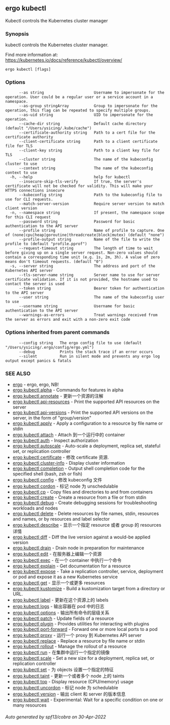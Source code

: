 ## ergo kubectl

Kubectl controls the Kubernetes cluster manager

### Synopsis

kubectl controls the Kubernetes cluster manager.

 Find more information at: https://kubernetes.io/docs/reference/kubectl/overview/

```
ergo kubectl [flags]
```

### Options

```
      --as string                      Username to impersonate for the operation. User could be a regular user or a service account in a namespace.
      --as-group stringArray           Group to impersonate for the operation, this flag can be repeated to specify multiple groups.
      --as-uid string                  UID to impersonate for the operation.
      --cache-dir string               Default cache directory (default "/Users/ysicing/.kube/cache")
      --certificate-authority string   Path to a cert file for the certificate authority
      --client-certificate string      Path to a client certificate file for TLS
      --client-key string              Path to a client key file for TLS
      --cluster string                 The name of the kubeconfig cluster to use
      --context string                 The name of the kubeconfig context to use
  -h, --help                           help for kubectl
      --insecure-skip-tls-verify       If true, the server's certificate will not be checked for validity. This will make your HTTPS connections insecure
      --kubeconfig string              Path to the kubeconfig file to use for CLI requests.
      --match-server-version           Require server version to match client version
  -n, --namespace string               If present, the namespace scope for this CLI request
      --password string                Password for basic authentication to the API server
      --profile string                 Name of profile to capture. One of (none|cpu|heap|goroutine|threadcreate|block|mutex) (default "none")
      --profile-output string          Name of the file to write the profile to (default "profile.pprof")
      --request-timeout string         The length of time to wait before giving up on a single server request. Non-zero values should contain a corresponding time unit (e.g. 1s, 2m, 3h). A value of zero means don't timeout requests. (default "0")
  -s, --server string                  The address and port of the Kubernetes API server
      --tls-server-name string         Server name to use for server certificate validation. If it is not provided, the hostname used to contact the server is used
      --token string                   Bearer token for authentication to the API server
      --user string                    The name of the kubeconfig user to use
      --username string                Username for basic authentication to the API server
      --warnings-as-errors             Treat warnings received from the server as errors and exit with a non-zero exit code
```

### Options inherited from parent commands

```
      --config string   The ergo config file to use (default "/Users/ysicing/.ergo/config/ergo.yml")
      --debug           Prints the stack trace if an error occurs
      --silent          Run in silent mode and prevents any ergo log output except panics & fatals
```

### SEE ALSO

* [ergo](ergo.md)	 - ergo, ergo, NB!
* [ergo kubectl alpha](ergo_kubectl_alpha.md)	 - Commands for features in alpha
* [ergo kubectl annotate](ergo_kubectl_annotate.md)	 - 更新一个资源的注解
* [ergo kubectl api-resources](ergo_kubectl_api-resources.md)	 - Print the supported API resources on the server
* [ergo kubectl api-versions](ergo_kubectl_api-versions.md)	 - Print the supported API versions on the server, in the form of "group/version"
* [ergo kubectl apply](ergo_kubectl_apply.md)	 - Apply a configuration to a resource by file name or stdin
* [ergo kubectl attach](ergo_kubectl_attach.md)	 - Attach 到一个运行中的 container
* [ergo kubectl auth](ergo_kubectl_auth.md)	 - Inspect authorization
* [ergo kubectl autoscale](ergo_kubectl_autoscale.md)	 - Auto-scale a deployment, replica set, stateful set, or replication controller
* [ergo kubectl certificate](ergo_kubectl_certificate.md)	 - 修改 certificate 资源.
* [ergo kubectl cluster-info](ergo_kubectl_cluster-info.md)	 - Display cluster information
* [ergo kubectl completion](ergo_kubectl_completion.md)	 - Output shell completion code for the specified shell (bash, zsh or fish)
* [ergo kubectl config](ergo_kubectl_config.md)	 - 修改 kubeconfig 文件
* [ergo kubectl cordon](ergo_kubectl_cordon.md)	 - 标记 node 为 unschedulable
* [ergo kubectl cp](ergo_kubectl_cp.md)	 - Copy files and directories to and from containers
* [ergo kubectl create](ergo_kubectl_create.md)	 - Create a resource from a file or from stdin
* [ergo kubectl debug](ergo_kubectl_debug.md)	 - Create debugging sessions for troubleshooting workloads and nodes
* [ergo kubectl delete](ergo_kubectl_delete.md)	 - Delete resources by file names, stdin, resources and names, or by resources and label selector
* [ergo kubectl describe](ergo_kubectl_describe.md)	 - 显示一个指定 resource 或者 group 的 resources 详情
* [ergo kubectl diff](ergo_kubectl_diff.md)	 - Diff the live version against a would-be applied version
* [ergo kubectl drain](ergo_kubectl_drain.md)	 - Drain node in preparation for maintenance
* [ergo kubectl edit](ergo_kubectl_edit.md)	 - 在服务器上编辑一个资源
* [ergo kubectl exec](ergo_kubectl_exec.md)	 - 在一个 container 中执行一个命令
* [ergo kubectl explain](ergo_kubectl_explain.md)	 - Get documentation for a resource
* [ergo kubectl expose](ergo_kubectl_expose.md)	 - Take a replication controller, service, deployment or pod and expose it as a new Kubernetes service
* [ergo kubectl get](ergo_kubectl_get.md)	 - 显示一个或更多 resources
* [ergo kubectl kustomize](ergo_kubectl_kustomize.md)	 - Build a kustomization target from a directory or URL.
* [ergo kubectl label](ergo_kubectl_label.md)	 - 更新在这个资源上的 labels
* [ergo kubectl logs](ergo_kubectl_logs.md)	 - 输出容器在 pod 中的日志
* [ergo kubectl options](ergo_kubectl_options.md)	 - 输出所有命令的层级关系
* [ergo kubectl patch](ergo_kubectl_patch.md)	 - Update fields of a resource
* [ergo kubectl plugin](ergo_kubectl_plugin.md)	 - Provides utilities for interacting with plugins
* [ergo kubectl port-forward](ergo_kubectl_port-forward.md)	 - Forward one or more local ports to a pod
* [ergo kubectl proxy](ergo_kubectl_proxy.md)	 - 运行一个 proxy 到 Kubernetes API server
* [ergo kubectl replace](ergo_kubectl_replace.md)	 - Replace a resource by file name or stdin
* [ergo kubectl rollout](ergo_kubectl_rollout.md)	 - Manage the rollout of a resource
* [ergo kubectl run](ergo_kubectl_run.md)	 - 在集群中运行一个指定的镜像
* [ergo kubectl scale](ergo_kubectl_scale.md)	 - Set a new size for a deployment, replica set, or replication controller
* [ergo kubectl set](ergo_kubectl_set.md)	 - 为 objects 设置一个指定的特征
* [ergo kubectl taint](ergo_kubectl_taint.md)	 - 更新一个或者多个 node 上的 taints
* [ergo kubectl top](ergo_kubectl_top.md)	 - Display resource (CPU/memory) usage
* [ergo kubectl uncordon](ergo_kubectl_uncordon.md)	 - 标记 node 为 schedulable
* [ergo kubectl version](ergo_kubectl_version.md)	 - 输出 client 和 server 的版本信息
* [ergo kubectl wait](ergo_kubectl_wait.md)	 - Experimental: Wait for a specific condition on one or many resources

###### Auto generated by spf13/cobra on 30-Apr-2022
